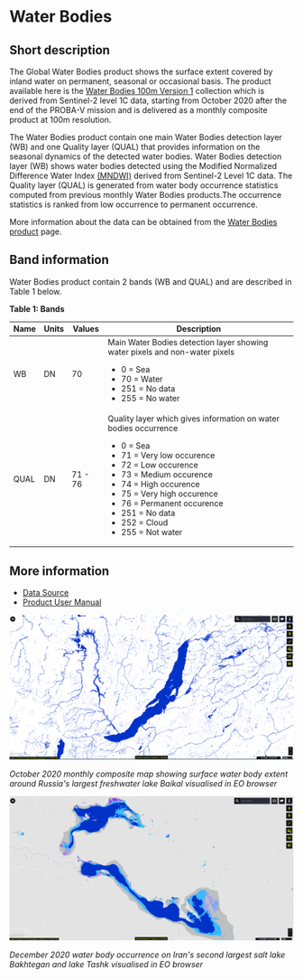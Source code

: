 # Water Bodies 

## Short description
The Global Water Bodies product shows the surface extent covered by inland water on permanent, seasonal or occasional basis. The  product available here is the  [Water Bodies  100m Version 1](https://land.copernicus.eu/global/products/wb) collection which is derived from Sentinel-2 level 1C data, starting from October 2020 after the end of the PROBA-V mission and is delivered as a monthly composite product at 100m resolution.   

The Water Bodies product contain one main Water Bodies detection layer (WB) and one Quality layer (QUAL) that provides information on the seasonal dynamics of the detected water bodies. Water Bodies detection layer (WB) shows water bodies  detected using the Modified Normalized Difference Water Index [(MNDWI)](https://en.wikipedia.org/wiki/Normalized_difference_water_index) derived from Sentinel-2 Level 1C data. The Quality layer (QUAL) is generated from water body occurrence statistics computed from previous monthly Water Bodies products.The occurrence statistics is ranked from low occurrence to permanent occurrence.

More information about the data can be obtained from the [Water Bodies product](https://land.copernicus.eu/global/products/wb) page.

## Band information
Water Bodies product contain 2 bands (WB and QUAL) and are described in Table 1 below.  

**Table 1: Bands** 
<table>
  <thead>
    <tr>
      <th>Name</th>
      <th>Units</th>
      <th>Values</th>
	    <th>Description</th>
    </tr>
  </thead>
  <tbody>
    <tr>
      <td>WB </td>
      <td>DN </td>
      <td>70</td>
	    <td> Main Water Bodies detection layer showing water pixels and non-water pixels  
      <ul>
          <li> 0 = Sea </li>
          <li> 70 = Water </li>
          <li> 251 = No data</li>
          <li> 255 = No water </li>
     </ul>
  </td>
    </tr>
    <tr>
      <td> QUAL</td>
      <td> DN </td>
      <td>71 - 76 </td>
	    <td> Quality layer which gives information on water bodies occurrence
      <ul>
          <li>0 = Sea</li>
          <li>71 = Very low occurence</li>
          <li>72 = Low occurence</li>
          <li>73 = Medium occurence</li>
          <li>74 = High occurence</li>
          <li>75 = Very high occurence</li>
          <li>76 = Permanent occurence</li>
          <li>251 = No data</li>
          <li>252 = Cloud</li>
          <li>255 = Not water</li>
        </ul>
      </td>
    </tr>
  </tbody>
</table>  

## More information
- [Data Source](https://land.copernicus.vgt.vito.be/PDF/portal/Application.html#Browse;Root=514888;Collection=1000152;Time=NORMAL,NORMAL,-1,,,-1,,)
- [Product User Manual](https://land.copernicus.eu/global/sites/cgls.vito.be/files/products/CGLOPS2_PUM_WB100m_V1_I1.00.pdf)


![Water bodies map Baikal lake ](fig/baikal-water.PNG)

*October 2020 monthly composite map showing surface water body extent around Russia's largest freshwater lake Baikal visualised in EO browser*

![Water occurrence map lake Bakhtegan and Tashk, Iran](fig/Bakhtegan-occurrence.PNG)

*December 2020 water body occurrence on Iran's second largest salt lake Bakhtegan and lake Tashk visualised in EO browser*

